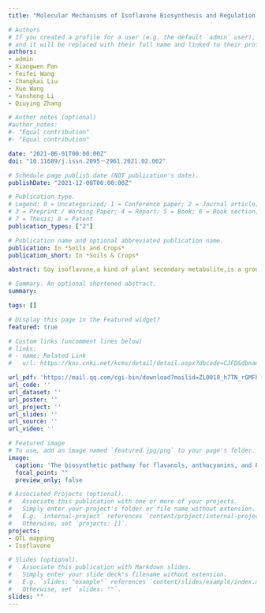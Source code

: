 ```yaml
---
title: "Molecular Mechanisms of Isoflavone Biosynthesis and Regulation in Soybean: A Review"

# Authors
# If you created a profile for a user (e.g. the default `admin` user), write the username (folder name) here 
# and it will be replaced with their full name and linked to their profile.
authors:
- admin
- Xiangwen Pan
- Feifei Wang
- Changkai Liu
- Xue Wang
- Yansheng Li
- Qiuying Zhang

# Author notes (optional)
#author_notes:
#- "Equal contribution"
#- "Equal contribution"

date: "2021-06-01T00:00:00Z"
doi: "10.11689/j.issn.2095－2961.2021.02.002"

# Schedule page publish date (NOT publication's date).
publishDate: "2021-12-08T00:00:00Z"

# Publication type.
# Legend: 0 = Uncategorized; 1 = Conference paper; 2 = Journal article;
# 3 = Preprint / Working Paper; 4 = Report; 5 = Book; 6 = Book section;
# 7 = Thesis; 8 = Patent
publication_types: ["2"]

# Publication name and optional abbreviated publication name.
publication: In *Soils and Crops*
publication_short: In *Soils & Crops*

abstract: Soy isoflavone,a kind of plant secondary metabolite,is a group of 3-phenyl derivative synthesized by cinnamyl-Co A. Soy isoflavone is referred to as phytoestrogen,for it reduces blood pressure,alleviates menopausal symptoms and has numerous other features as well. To provide a reference for further research of isoflavone biosynthesis and molecular breeding of soybean with high isoflavone contents,this review focused the research development on the enzymes and genes related to the biosynthesis of isoflavone,and highlighted transcription factors and their genes controlling this biosynthesis pathway based on a brief overview of QTLs influencing the isoflavone contents in soybean. Some questions and future research avenue of this research area were presented as well. (大豆异黄酮，是由肉桂酰辅酶A产生的3-苯基衍生物，属植物次生代谢产物。它具有降血压、缓解更年期综合症等诸多功效，被称为“植物雌激素”。本文在阐述影响大豆子粒中异黄酮含量的QTL位点的基础上，重点综述了异黄酮生物合成途径中的多种酶和相关基因，以及调控该途径中相关酶系基因表达的转录因子和相关基因，并分析探讨了该领域一些亟待解决的问题和未来发展的方向，以期为深入研究大豆异黄酮合成的分子机制及高异黄酮大豆分子育种提供理论参考。)

# Summary. An optional shortened abstract.
summary: 

tags: []

# Display this page in the Featured widget?
featured: true

# Custom links (uncomment lines below)
# links:
# - name: Related Link
#   url: https://kns.cnki.net/kcms/detail/detail.aspx?dbcode=CJFD&dbname=CJFDLAST2021&filename=TRZW202102002&uniplatform=NZKPT&v=KVUElG2mvYg1uipEIzZqFeDXPL988AJ-OLVKQQOp3ijcLs1Wdv7bbwv9xQJ7xzCo

url_pdf: 'https://mail.qq.com/cgi-bin/download?mailid=ZL0018_h7TN_rGMFhYuyY0AEPe1Vc2&filename=Quality+traits.pdf&sid=dkXfTANLMjI9B0Mh'
url_code: ''
url_dataset: ''
url_poster: ''
url_project: ''
url_slides: ''
url_source: ''
url_video: ''

# Featured image
# To use, add an image named `featured.jpg/png` to your page's folder. 
image:
  caption: 'The biosynthetic pathway for flavanols, anthocyanins, and PAs in Arabidopsis.'
  focal_point: ""
  preview_only: false

# Associated Projects (optional).
#   Associate this publication with one or more of your projects.
#   Simply enter your project's folder or file name without extension.
#   E.g. `internal-project` references `content/project/internal-project/index.md`.
#   Otherwise, set `projects: []`.
projects:
- QTL mapping
- Isoflavone

# Slides (optional).
#   Associate this publication with Markdown slides.
#   Simply enter your slide deck's filename without extension.
#   E.g. `slides: "example"` references `content/slides/example/index.md`.
#   Otherwise, set `slides: ""`.
slides: ""
---
```

